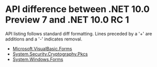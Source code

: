 # API difference between .NET 10.0 Preview 7 and .NET 10.0 RC 1

API listing follows standard diff formatting.
Lines preceded by a '+' are additions and a '-' indicates removal.

* [Microsoft.VisualBasic.Forms](10.0-rc1_Microsoft.VisualBasic.Forms.md)
* [System.Security.Cryptography.Pkcs](10.0-rc1_System.Security.Cryptography.Pkcs.md)
* [System.Windows.Forms](10.0-rc1_System.Windows.Forms.md)
